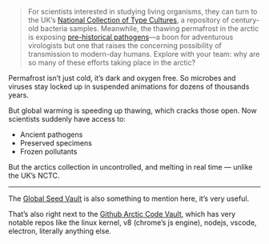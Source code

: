 > For scientists interested in studying living organisms, they can turn to the UK’s [National Collection of Type Cultures](https://ukhsa.blog.gov.uk/2021/11/10/the-national-collection-of-type-cultures-a-window-to-the-past/), a repository of century-old bacteria samples. Meanwhile, the thawing permafrost in the arctic is exposing [pre-historical pathogens](https://www.cnn.com/2023/03/08/world/permafrost-virus-risk-climate-scn/index.html)—a boon for adventurous virologists but one that raises the concerning possibility of transmission to modern-day humans. Explore with your team: why are so many of these efforts taking place in the arctic?

Permafrost isn’t just cold, it’s dark and oxygen free. So microbes and viruses stay locked up in suspended animations for dozens of thousands years.

But global warming is speeding up thawing, which cracks those open. Now scientists suddenly have access to:

 - Ancient pathogens
 - Preserved specimens
 - Frozen pollutants

But the arctics collection in uncontrolled, and melting in real time — unlike the UK’s NCTC.

---

The [Global Seed Vault](https://en.wikipedia.org/w/index.php?title=Svalbard_Global_Seed_Vault&oldid=1303802826) is also something to mention here, it’s very useful. 

That’s also right next to the [Github Arctic Code Vault](https://www.youtube.com/watch?v=fzI9FNjXQ0o), which has very notable repos like the linux kernel, v8 (chrome’s js engine), nodejs, vscode, electron, literally anything else.